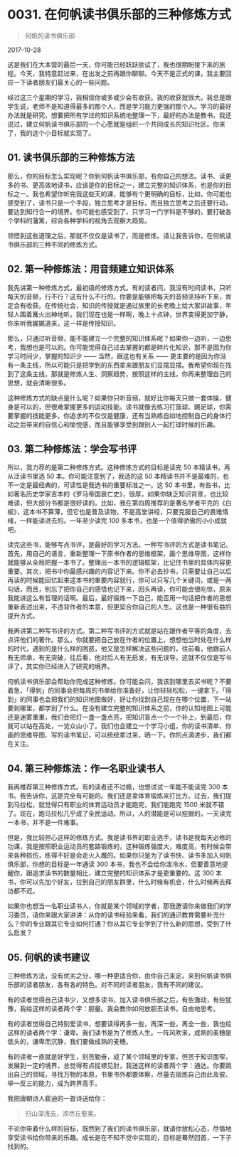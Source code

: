 # 0031. 在何帆读书俱乐部的三种修炼方式

> 何帆的读书俱乐部

2017-10-28

这是我们在大本营的最后一天，你可能已经跃跃欲试了，我也很期盼接下来的旅程。今天，我特意赶过来，在出发之前再跟你聊聊。今天不是正式的课，我主要回应一下读者朋友们最关心的一些问题。

经过这三个星期的学习，我相信你或多或少会有收获。我的收获就很大。我总是跟学生说，老师不是知道得最多的那个人，而是学习能力更强的那个人。学习的最好办法就是研究，想要把所有学过的知识系统地整理一下，最好的办法是教书。我还说过，建立何帆读书俱乐部的一个心愿就是组织一个共同成长的知识社区。你来了，我的这个小目标就实现了。

## 01. 读书俱乐部的三种修炼方法

那么，你的目标怎么实现呢？你到何帆读书俱乐部，有你自己的想法。读书、读更多的书、更高效地读书，应该是你的目标之一，建立完整的知识体系，也是你的目标之一。我也希望你听完我这些天的课，能够有个更明确的目标，比如，你可能也感受到了，读书只是一个手段，独立思考才是目标，而且独立思考之后还要行动，要达到知行合一的境界。你可能也感受到了，只学习一门学科是不够的，要打破各个学科的藩篱，综合各种学科的视角去观察大趋势。

领悟到这些道理之后，那就不仅仅是读书了，而是修炼。请让我告诉你，在何帆读书俱乐部的三种不同的修炼方式。

## 02. 第一种修炼法：用音频建立知识体系

我先讲第一种修炼方式，最初级的修炼方式。有的读者问，我没有时间读书，只听每天的音频，行不行？这有什么不行的。你要是能够把每天的音频坚持听下来，肯定会有收获。在传统社会，知识的传授就是通过族里的长老晚上给大家讲故事，年轻人围着篝火出神地听。我们现在也是一样啊，晚上十点钟，世界变得更加宁静，你来听我娓娓道来，这一样是传授知识。

那么，只通过听音频，能不能建立一个完整的知识体系呢？如果你一边听，一边思考，我想也是可以的。你可能觉得自己过去掌握的都是碎片化知识，那不是因为你学习时间少，掌握的知识少 —— 当然，跟这也有关系 —— 更主要的是因为你没有一条主线，所以可能只是把学到的东西拿来跟朋友们显摆显摆。我希望你现在找到了这条主线，那就是修炼人生、洞察趋势，按照这样的主线，你再来整理自己的思想，就会清晰很多。

这种修炼方式的缺点是什么呢？如果你只听音频，就好比你每天只做一套体操，健身是可以的，但很难掌握更多的运动技能。读书就像去练习打篮球、踢足球，你需要掌握的技能更多，你追求的不仅仅是健康，还有当熟练自如地控制自己的身体行动之后带来的自信心和愉悦感，而且能够享受到跟别人一起打球时候的乐趣。

## 03. 第二种修炼法：学会写书评

所以，我力荐的是第二种修炼方式。这种修炼方式的目标是读完 50 本精读书，再从泛读书里选 50 本。你可能注意到了，我选的这 50 本精读书并不是最难的，也不一定是最经典的，可读性是我选书的重要标准之一。这 50 本书里，有些书，比如著名历史学家吉本的《罗马帝国衰亡史》，很厚，如果你缺乏知识背景，也比较难读，但大部分书都是很好读的。比如，我在第四周推荐的是著名学者平克的《白板》，这本书不算薄，但它也是普及读物，不是高堂讲经，只要克服自己的畏难情绪，一样能读进去的。一年至少读完 100 多本书，也是一个值得骄傲的小小成就吧。

读完这些书，能够写点书评，是最好的学习方法。一种写书评的方式是读书笔记。首先，用自己的语言，重新整理一下原书作者的思维框架，画个思维导图，这样你就能够从全局把握一本书了。整理出一本书的逻辑框架，比记住书里的具体内容更重要。其次，把书中你最感兴趣的内容记下来。你不必去抄书，只需要让自己以后再读的时候能回忆起来这本书的重要内容就行，你可以只写几个关键词，或是一两句话，而且，别忘了把你自己的感悟也记下来，回头再读，你可能会很吃惊，原来我能讲这么有哲理的话啊。最后，最好锻炼一下自己，能否用一句话把作者的思想重新表述出来，不违背作者的本意，但更契合你自己的人生。这也是一种很有益的提升方式。

我再讲第二种写书评的方式。第二种写书评的方式就是站在跟作者平等的角度，去点评他们的著作。那么，你就要把自己放在作者的位置上，想想他当时处在什么样的时代，遇到的是什么样的困惑，他又是怎样解决这些问题的，往前看，他跟前人有无师承，有无突破，往后看，他对后人有无启发，有无误导。这就不仅仅是写书评了，其实你已经进入了研究的境界。

何帆读书俱乐部会帮助你完成这种修炼。你可能会问，我该到哪里去买书呢？不要着急，「得到」的同事会把每周的书单给你准备好，让你轻轻松松，一键拿下。「得到」的同事也会把我们的知识地图做好，好让你找到自己现在在哪个位置，下一站要到哪里，都学到了什么。在没有建立完整的知识体系之前，你的认知地图上可能还是迷雾重重，我们会把灯一盏一盏点亮，把知识盲点一个一个补上，到最后，你就可以站在高处，一览众山小了。我们也会建立一个学习小组，你的读书清单、你画的思维导图、写的读书笔记，可以统统拿过来，晒一下。你的点滴进步，我们都在关注。

## 04. 第三种修炼法：作一名职业读书人

我再推荐第三种修炼方式。有的读者还不过瘾，也想试试一年能不能读完 300 本书。我告诉你，这是完全有可能的。我们还是拿体育锻炼来打比方。过去，我们提到马拉松，就觉得只有职业的体育运动员才能跑完，我们能跑完 1500 米就不错了。现在，跑马拉松几乎成了全民运动。所以，人的潜能是可以挖掘的，一天读完一本书，并不是一件难事。

但是，我比较担心这样的修炼方式。我是读书界的职业选手，读书是我每天必修的功课，我是按照职业运动员的套路锻炼的，这种锻炼强度大，难度高，有时候会带来各种损伤，练得不好是会走火入魔的。如果你只是为了读书快、读书多加入何帆俱乐部，你想的目标是一年通读 300 本书，我也不会给你泼冷水，但要善意地提醒你，跟追求读书的数量相比，建立完整的知识体系才是更重要的。这 300 本书，你可以先加个好友，拉到自己的朋友群里，什么时候有机会，什么时候再去拜访都不迟。

如果你也想当一名职业读书人，你就是某个领域的学者，那我邀请你来做我们的学习委员，请你来跟大家讲讲：从你的读书经验来看，我们的通识教育需要补充什么？你的专业跟其它专业如何打通？你从其它专业学到了什么新的思想，受到了什么启发？

## 05. 何帆的读书建议

三种修炼方法，没有优劣之分，哪一种更适合你，由你自己来定。来到何帆读书俱乐部的读者朋友，各有各的特色。对不同的读者朋友，我有不同的建议。

有的读者觉得自己读书少，又想多读书，加入读书俱乐部之后，有些激动，有些犹豫，我给这样的读者两个字：胆量。我会教你如何放胆去读书，自由地思考。

有的读者觉得自己特别爱读书，想要读得再多一些，再深一些，再全一些，我也给这样的读者两个字：谦卑。我们读书是为了修炼人生。一阵风吹来，成熟的麦穗是低头的，谦卑而沉静，我们要做成熟的麦穗。

有的读者一直就是好学生，刻苦勤奋，成了某个领域里的专家，但苦于知识面窄，发展到一定的境界，总觉得有点捉襟见肘，我送这样的读者两个字：通达。你要跳出自己的领域，寻找万物的本原，书里书外都要体察，尽量去锻炼自己由此及彼、举一反三的能力，成为跨界高手。

我把唐朝诗人裴迪的一首诗送给你：

> 归山深浅去，须尽丘壑美。

不论你带着什么样的目标，既然到了我们的读书俱乐部，就请你放松心态，尽情地享受读书给你带来的乐趣。成长是在不知不觉中实现的，目标是蓦然回首，一下子找到的。

